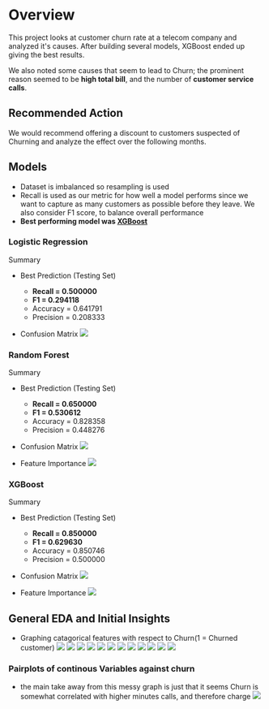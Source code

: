 # Overview
This project looks at customer churn rate at a telecom company and analyzed it's causes. After building several models, XGBoost ended up giving the best results. 

We also noted some causes that seem to lead to Churn; the prominent reason seemed to be __high total bill__, and the number of __customer service calls__. 

## Recommended Action
We would recommend offering a discount to customers suspected of Churning and analyze the effect over the following months.

## Models
- Dataset is imbalanced so resampling is used
- Recall is used as our metric for how well a model performs since we want to capture as many customers as possible before they leave. We also consider F1 score, to balance overall performance
- __Best performing model was [XGBoost](https://github.com/gseemann/customer_churn#xgboost)__

### Logistic Regression

Summary 
- Best Prediction (Testing Set)
    - __Recall = 0.500000__
    - __F1 = 0.294118__
    - Accuracy = 0.641791
    - Precision = 0.208333

- Confusion Matrix
![](figures/Confusion_Matrix_Logreg.png)

### Random Forest

Summary 
- Best Prediction (Testing Set)
    - __Recall = 0.650000__
    - __F1 = 0.530612__
    - Accuracy = 0.828358
    - Precision = 0.448276

- Confusion Matrix
![](figures/Confusion_Matrix_forest.png)
- Feature Importance
![](figures/Feature_Importance_Random_Forest.png)


### XGBoost

Summary 
- Best Prediction (Testing Set)
    - __Recall = 0.850000__
    - __F1 = 0.629630__
    - Accuracy = 0.850746
    - Precision = 0.500000

- Confusion Matrix
![](figures/Confusion_Matrix_xgb.png)
- Feature Importance
![](figures/Feature_Importance_xgb.png)

## General EDA and Initial Insights
- Graphing catagorical features with respect to Churn(1 = Churned customer)
![](figures/total_charge_churn.png)
![](figures/customer_calls_churn.png)
![](figures/states_and_churn.png)
![](figures/churn_Account_length.png)
![](figures/churn_Number_vmail_messages.png)
![](figures/churn_Total_day_calls.png)
![](figures/churn_Total_eve_calls.png)
![](figures/churn_Total_night_calls.png)
![](figures/churn_Total_intl_calls.png)
![](figures/churn_Customer_service_calls.png)
![](figures/churn_International_planYes.png)
![](figures/churn_Voice_mail_planYes.png)

### Pairplots of continous Variables against churn
- the main take away from this messy graph is just that it seems Churn is somewhat correlated with higher minutes calls, and therefore charge
![](figures/Churn_continous'.png)
